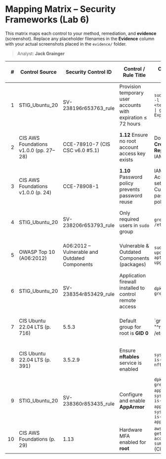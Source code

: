# Mapping Matrix – Security Frameworks (Lab 6)

This matrix maps each control to your method, remediation, and **evidence** (screenshot). Replace any placeholder filenames in the **Evidence** column with your actual screenshots placed in the `evidence/` folder.

> Analyst: **Jack Grainger**

| # | Control Source | Security Control ID | Control / Rule Title | Checked Using | Fix / Remediation | Additional Steps for Compliance | Comments | Evidence |
|---:|---|---|---|---|---|---|---|---|
| 1 | STIG_Ubuntu_20 | SV-238196r653763_rule | Provision temporary user accounts with expiration ≤ 72 hours | `sudo chage -l <temp_user> \| grep Expires` | `sudo chage -E $(date -d "+3 days" +%F) <temp_user>` | Verify all temp accounts auto-expire within 72 hours | Important to prevent lingering temp accounts | [docs/screenshots/STIG_Ubuntu_1.0.png](../docs/screenshots/STIG_Ubuntu_1.0.png) |
| 2 | CIS AWS Foundations v1.0.0 (pp. 27–28) | CCE-78910-7 (CIS CSC v6.0 #5.1) | **1.12** Ensure no root account access key exists | Download **Credential Report** in IAM | Deactivate then **delete** any root access keys | Prefer deletion over deactivation to prevent reactivation | Report showed `access_key_1_active=true`; remediated | [docs/screenshots/CIS_AWS_1.0.png](../docs/screenshots/CIS_AWS_1.0.png), [docs/screenshots/CIS_AWS_1.1.png](../docs/screenshots/CIS_AWS_1.1.png) |
| 3 | CIS AWS Foundations v1.0.0 (p. 24) | CCE-78908-1 | **1.10** Password policy prevents password reuse | IAM → Account settings → Custom password policy | Set **“Number of passwords to remember” = 24** | Document change; monitor resets; enforce MFA | Initially unchecked; updated per CIS guidance | [docs/screenshots/CIS_AWS_2.0.png](../docs/screenshots/CIS_AWS_2.0.png) |
| 4 | STIG_Ubuntu_20 | SV-238206r653793_rule | Only required users in `sudo` group | `grep sudo /etc/group` | Remove unexpected users: `sudo gpasswd -d <user> sudo` | Periodic reviews to sustain least privilege | Screenshot confirms only your user in sudo | [docs/screenshots/STIG_Ubuntu_2.0.png](../docs/screenshots/STIG_Ubuntu_2.0.png) |
| 5 | OWASP Top 10 (A06:2012) | A06:2012 – Vulnerable and Outdated Components | Vulnerable & Outdated Components (packages) | `sudo apt update && apt list --upgradable` | `sudo apt upgrade -y` | Enable automatic updates; regular vuln scans | Initial output showed ~15 upgradable packages | [docs/screenshots/OWASP_1.0.png](../docs/screenshots/OWASP_1.0.png) |
| 6 | STIG_Ubuntu_20 | SV-238354r853429_rule | Application firewall installed to control remote access | `dpkg -l \| grep ufw` | `sudo apt-get install ufw` | Maintain change history; ensure ruleset reviewed | Output showed `ii ufw` present | [docs/screenshots/STIG_Ubuntu_3.0.png](../docs/screenshots/STIG_Ubuntu_3.0.png) |
| 7 | CIS Ubuntu 22.04 LTS (p. 716) | 5.5.3 | Default group for root is **GID 0** | `grep "^root:" /etc/passwd | cut -f4 -d:` → `0` | Investigate and correct any drift; enforce baseline | Regular audits; config mgmt tooling | Confirms GID = 0 | [docs/screenshots/CIS_Linux_1.0.png](../docs/screenshots/CIS_Linux_1.0.png) |
| 8 | CIS Ubuntu 22.04 LTS (p. 391) | 3.5.2.9 | Ensure **nftables** service is enabled | `systemctl is-enabled nftables` | `sudo systemctl enable --now nftables` | Persist across reboots; validate rules | Initial state was `disabled`; remediated | [docs/screenshots/CIS_Linux_2.0.png](../docs/screenshots/CIS_Linux_2.0.png) |
| 9 | STIG_Ubuntu_20 | SV-238360r853435_rule | Configure and enable **AppArmor** | `dpkg -l \| grep apparmor`; `systemctl is-active apparmor`; `systemctl is-enabled apparmor` | `sudo apt-get install apparmor`; `sudo systemctl enable --now apparmor` | Optional hardening profiles; periodic validation | — | [docs/screenshots/SITG_Ubuntu_4.0.png](../docs/screenshots/SITG_Ubuntu_4.0.png) |
| 10 | CIS AWS Foundations (p. 29) | 1.13 | Hardware MFA enabled for **root** | `aws iam get-account-summary` (CloudShell) | Enable hardware MFA in IAM | Document enrollment & backup codes | `AccountMFAEnabled=1` confirmed | [docs/screenshots/CIS_AWS_3.0.png](../docs/screenshots/CIS_AWS_3.0.png) |
